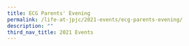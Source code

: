 ```yaml
---
title: ECG Parents' Evening
permalink: /life-at-jpjc/2021-events/ecg-parents-evening/
description: ""
third_nav_title: 2021 Events
---
```


